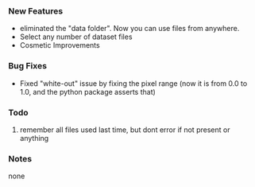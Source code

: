 ### New Features

- eliminated the "data folder". Now you can use files from anywhere.
- Select any number of dataset files
- Cosmetic Improvements

### Bug Fixes

- Fixed "white-out" issue by fixing the pixel range (now it is from 0.0 to 1.0, and the python package asserts that)

### Todo

1.  remember all files used last time, but dont error if not present or anything

### Notes

none